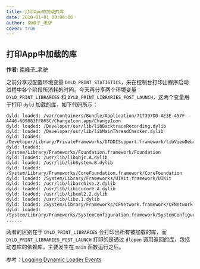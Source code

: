 ```yaml
---
title: 打印App中加载的库
date: 2018-01-01 00:00:00
author: 南峰子_老驴
cover: true
---
```


打印App中加载的库
--------

**作者**: [南峰子_老驴](https://weibo.com/touristdiary)

之前分享过配置环境变量 `DYLD_PRINT_STATISTICS`，来在控制台打印出程序启动过程中各个阶段所消耗的时间。今天再分享两个环境变量：`DYLD_PRINT_LIBRARIES` 和 `DYLD_PRINT_LIBRARIES_POST_LAUNCH`，这两个变量用于打印 `dyld` 加载的库，如下代码所示：

```objc
dyld: loaded: /var/containers/Bundle/Application/717397DD-AE3E-457F-A446-609883FF865C/ChangeIcon.app/ChangeIcon
dyld: loaded: /Developer/usr/lib/libBacktraceRecording.dylib
dyld: loaded: /Developer/usr/lib/libMainThreadChecker.dylib
dyld: loaded: /Developer/Library/PrivateFrameworks/DTDDISupport.framework/libViewDebuggerSupport.dylib
dyld: loaded: /System/Library/Frameworks/Foundation.framework/Foundation
dyld: loaded: /usr/lib/libobjc.A.dylib
dyld: loaded: /usr/lib/libSystem.B.dylib
dyld: loaded: /System/Library/Frameworks/CoreFoundation.framework/CoreFoundation
dyld: loaded: /System/Library/Frameworks/UIKit.framework/UIKit
dyld: loaded: /usr/lib/libarchive.2.dylib
dyld: loaded: /usr/lib/libicucore.A.dylib
dyld: loaded: /usr/lib/libxml2.2.dylib
dyld: loaded: /usr/lib/libz.1.dylib
dyld: loaded: /System/Library/Frameworks/CFNetwork.framework/CFNetwork
dyld: loaded: /System/Library/Frameworks/SystemConfiguration.framework/SystemConfiguration
......
```

两者的区别在于 `DYLD_PRINT_LIBRARIES` 会打印出所有被加载的库，而 `DYLD_PRINT_LIBRARIES_POST_LAUNCH` 打印的是通过 `dlopen` 调用返回的库，包括动态库的依赖库，主要发生在 `main` 函数运行之后。

参考：[Logging Dynamic Loader Events](https://developer.apple.com/library/content/documentation/DeveloperTools/Conceptual/DynamicLibraries/100-Articles/LoggingDynamicLoaderEvents.html)